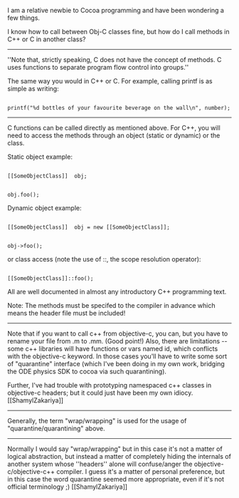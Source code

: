 I am a relative newbie to Cocoa programming and have been wondering a few things.

I know how to call between Obj-C classes fine, but how do I call methods in C++ or C in another class?

----

''Note that, strictly speaking, C does not have the concept of methods. C uses functions to separate program flow control into groups.''

The same way you would in C++ or C. For example, calling printf is as simple as writing:

<code>
printf("%d bottles of your favourite beverage on the wall\n", number);
</code>

----

C functions can be called directly as mentioned above.  For C++, you will need to access the methods through an object
(static or dynamic) or the class.

Static object example:

<code>
[[SomeObjectClass]]  obj;

obj.foo();
</code>

Dynamic object example:

<code>
[[SomeObjectClass]]  obj = new [[SomeObjectClass]];

obj->foo();
</code>

or class access (note the use of ::, the scope resolution operator):

<code>
[[SomeObjectClass]]::foo();
</code>

All are well documented in almost any introductory C++ programming text.

Note:  The methods must be specifed to the compiler in advance which means the header file must be included!

----

Note that if you want to call c++ from objective-c, you can, but you have to rename your file from .m to .mm.  (Good point!)
Also, there are limitations -- some c++ libraries will have functions or vars named id, which conflicts with the objective-c keyword. In those cases you'll have to write some sort of "quarantine" interface (which I've been doing in my own work, bridging the ODE physics SDK to cocoa via such quarantining). 

Further, I've had trouble with prototyping namespaced c++ classes in objective-c headers; but it could just have been my own idiocy.
[[ShamylZakariya]]

---

Generally, the term "wrap/wrapping" is used for the usage of  "quarantine/quarantining" above.

---

Normally I would say "wrap/wrapping" but in this case it's not a matter of logical abstraction, but instead a matter of completely hiding the internals of another system whose ''headers'' alone will confuse/anger the objective-c/objective-c++ compiler. I guess it's a matter of personal preference, but in this case the word quarantine seemed more appropriate, even if it's not official terminology ;)
[[ShamylZakariya]]